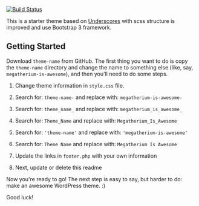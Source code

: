 [![Build Status](https://travis-ci.org/Automattic/_s.svg?branch=master)](https://travis-ci.org/Automattic/_s)

This is a starter theme based on [Underscores](http://underscores.me/) with scss structure is improved and use Bootstrap 3 framework.

Getting Started
---------------

Download `theme-name` from GitHub. The first thing you want to do is copy the `theme-name` directory and change the name to something else (like, say, `megatherium-is-awesome`), and then you'll need to do some steps.

1. Change theme information in `style.css` file.

2. Search for: `theme-name-` and replace with: `megatherium-is-awesome-`
3. Search for: `theme_name_` and replace with: `megatherium_is_awesome_`
4. Search for: `Theme_Name` and replace with: `Megatherium_Is_Awesome`
5. Search for: `'theme-name'` and replace with: `'megatherium-is-awesome'`
6. Search for: `Theme Name` and replace with: `Megatherium Is Awesome`
7. Update the links in `footer.php` with your own information
8. Next, update or delete this readme

Now you're ready to go! The next step is easy to say, but harder to do: make an awesome WordPress theme. :)

Good luck!
